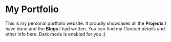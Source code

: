 # My Portfolio
 This is my personal portfolio website.
 It proudly showcases all the **Projects** I have done and the **Blogs** I had written.
 You can find my *Contact details* and other info here.
 Dark mode is enabled for you ;)

